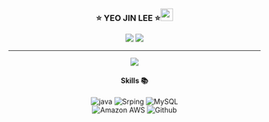 <div align="center">
 
### ⭐ YEO JIN LEE ⭐<img src="https://github.com/yeojin822/yeojin822/assets/69568559/98c50e3c-0807-48c3-9ee3-88f62140a964" width="25px">

<a href="https://yeojinlee.notion.site/Backend-Developer-6cb26ff3a7e04336898454651436b8e9?pvs=4"><img src="https://img.shields.io/badge/Notion-ffffff?style=flat-square&logo=notion&logoColor=black"/></a>
<a href="https://github.com/yeojin822"><img src="https://hits.seeyoufarm.com/api/count/incr/badge.svg?url=https%3A%2F%2Fgithub.com%2Fyeojin822&count_bg=%23000000&title_bg=%23000000&icon=github.svg&icon_color=%23E7E7E7&title=GitHub&edge_flat=false)"/></a> 

  ---

<div>
        <img align="center" src="https://github-readme-stats.vercel.app/api/top-langs/?username=yeojin822&theme=dracula&exclude_repo=Computer-Science-Engineering&layout=compact"/>
<h4> Skills 📚 </h4>
<p>
  <img alt="java" src="https://img.shields.io/badge/Java-007396?style=flat-square&logo=Java&logoColor=white" />
  <img alt="Srping" src="https://img.shields.io/badge/Spring-6DB33F?style=flat-square&logo=Spring&logoColor=white" />
  <img alt="MySQL" src="https://img.shields.io/badge/Mysql-4479A1?style=flat-square&logo=Mysql&logoColor=white" />
  <br>
  <img alt="Amazon AWS" src="https://img.shields.io/badge/Amazon AWS-FECC00?style=flat-square&logo=Amazon AWS&logoColor=white" />
  <img alt="Github" src="https://img.shields.io/badge/Github-181717?style=flat-square&logo=Github&logoColor=white" />
</p>
<div>
  
